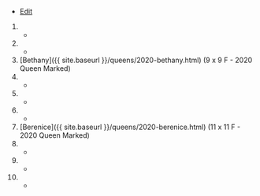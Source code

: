 * [Edit](https://github.com/joejcollins/rhapsody-angel/edit/master/_includes/apiary.md)

1. -
1. -
1. [Bethany]({{ site.baseurl }}/queens/2020-bethany.html) (9 x 9 F - 2020 Queen Marked)
1. -
1. -
1. -
1. [Berenice]({{ site.baseurl }}/queens/2020-berenice.html) (11 x 11 F - 2020 Queen Marked)
1. -
1. -
1. -
